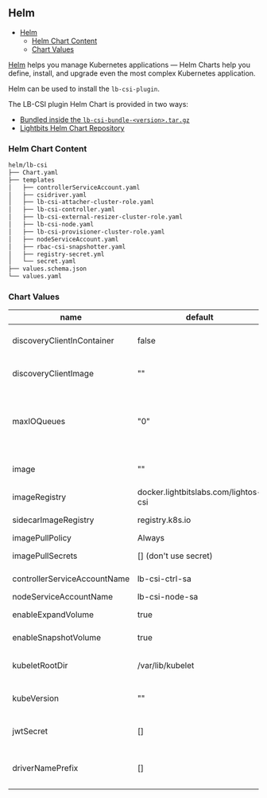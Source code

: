 <div style="page-break-after: always;"></div>

## Helm

- [Helm](#helm)
  - [Helm Chart Content](#helm-chart-content)
  - [Chart Values](#chart-values)

[Helm](https://helm.sh/) helps you manage Kubernetes applications — Helm Charts help you define, install, and upgrade even the most complex Kubernetes application.

Helm can be used to install the `lb-csi-plugin`.

The LB-CSI plugin Helm Chart is provided in two ways:

  - [Bundled inside the `lb-csi-bundle-<version>.tar.gz`](./plugin_deployment_using_chart_in_bundle.md)
  - [Lightbits Helm Chart Repository](./plugin_deployment_using_lightbits_helm_repository.md)


### Helm Chart Content

```bash
helm/lb-csi
├── Chart.yaml
├── templates
│   ├── controllerServiceAccount.yaml
│   ├── csidriver.yaml
│   ├── lb-csi-attacher-cluster-role.yaml
│   ├── lb-csi-controller.yaml
│   ├── lb-csi-external-resizer-cluster-role.yaml
│   ├── lb-csi-node.yaml
│   ├── lb-csi-provisioner-cluster-role.yaml
│   ├── nodeServiceAccount.yaml
│   ├── rbac-csi-snapshotter.yaml
│   ├── registry-secret.yml
│   └── secret.yaml
├── values.schema.json
└── values.yaml
```

### Chart Values

| name                               | default                                 | description                                      |
|------------------------------------|-----------------------------------------|--------------------------------------------------|
| discoveryClientInContainer         | false                                   | Deploy lb-nvme-discovery-client as the container in lb-csi-node pods |
| discoveryClientImage               | ""                                      | lb-nvme-discovery-client image name (string format: `<image-name>:<tag>`) |
| maxIOQueues                        | "0"                                     | Overrides the default number of I/O queues created by the driver.<br>Zero value means no override (default driver value is number of cores).  |
| image                              |  ""                                     | lb-csi-plugin image name (string format:  `<image-name>:<tag>`) |
| imageRegistry                      | docker.lightbitslabs.com/lightos-csi    | Registry to pull LightBits CSI images  |
| sidecarImageRegistry               | registry.k8s.io                              | Registry to pull CSI sidecar images                 |
| imagePullPolicy                    | Always                                  |                                                  |
| imagePullSecrets                   | [] (don't use secret)                   | Specify docker-registry secret names as an array. [example](#using-a-custom-docker-registry)  |
| controllerServiceAccountName       | lb-csi-ctrl-sa                          | Name of controller service account                                                  |
| nodeServiceAccountName             | lb-csi-node-sa                          | Name of node service account                                                        |
| enableExpandVolume                 | true                                    | Allow volume expand feature support           |
| enableSnapshotVolume               | true                                    | Allow volume snapshot feature support         |
| kubeletRootDir                     | /var/lib/kubelet                        | Kubelet root directory. (change only k8s deployment is different from default)      |
| kubeVersion                        | ""                                      | Target K8s version for offline manifests rendering (overrides .Capabilities.Version)|
| jwtSecret                          | []                                      | LightOS API JWT to mount as volume for controller and node pods.
| driverNamePrefix                   | []                                      | Provide a custom prefix for the driver. for example if provided - `mydriver` driver will be named: `mydriver.csi.lightbitslabs.com`                    |                    |

